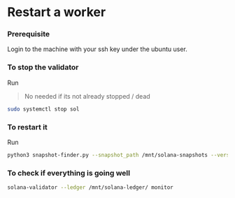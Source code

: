 # Restart a worker

### Prerequisite
Login to the machine with your ssh key under the ubuntu user.

### To stop the validator
Run
> No needed if its not already stopped / dead
```bash
sudo systemctl stop sol
```

### To restart it
Run
```bash
python3 snapshot-finder.py --snapshot_path /mnt/solana-snapshots --version 1.18 --max_latency 150 ; sudo systemctl start sol
```

### To check if everything is going well
```bash
solana-validator --ledger /mnt/solana-ledger/ monitor
```
